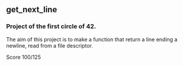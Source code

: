 ## get_next_line
### Project of the first circle of 42. 
<p> The aim of this project is to make a function that return a line ending a newline, read from a file descriptor.</p>
<p> Score 100/125</p>

